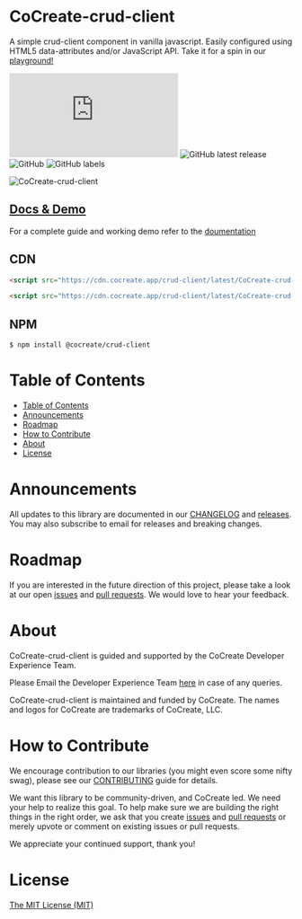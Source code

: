 # CoCreate-crud-client

A simple crud-client component in vanilla javascript. Easily configured using HTML5 data-attributes and/or JavaScript API. Take it for a spin in our [playground!](https://cocreate.app/docs/crud-client)

![GitHub file size in bytes](https://img.shields.io/github/size/CoCreate-app/CoCreate-crud-client/dist/CoCreate-crud-client.min.js?label=minified%20size&style=for-the-badge)
![GitHub latest release](https://img.shields.io/github/v/release/CoCreate-app/CoCreate-crud-client?style=for-the-badge)
![GitHub](https://img.shields.io/github/license/CoCreate-app/CoCreate-crud-client?style=for-the-badge)
![GitHub labels](https://img.shields.io/github/labels/CoCreate-app/CoCreate-crud-client/help%20wanted?style=for-the-badge)

![CoCreate-crud-client](https://cdn.cocreate.app/docs/CoCreate-crud-client.gif)

## [Docs & Demo](https://cocreate.app/docs/crud-client)

For a complete guide and working demo refer to the [doumentation](https://cocreate.app/docs/crud-client)

## CDN

```html
<script src="https://cdn.cocreate.app/crud-client/latest/CoCreate-crud-client.min.js"></script>
```

```html
<script src="https://cdn.cocreate.app/crud-client/latest/CoCreate-crud-client.min.css"></script>
```

## NPM

```shell
$ npm install @cocreate/crud-client
```

# Table of Contents

- [Table of Contents](#table-of-contents)
- [Announcements](#announcements)
- [Roadmap](#roadmap)
- [How to Contribute](#how-to-contribute)
- [About](#about)
- [License](#license)

<a name="announcements"></a>

# Announcements

All updates to this library are documented in our [CHANGELOG](https://github.com/CoCreate-app/CoCreate-crud-client/blob/master/CHANGELOG.md) and [releases](https://github.com/CoCreate-app/CoCreate-crud-client/releases). You may also subscribe to email for releases and breaking changes.

<a name="roadmap"></a>

# Roadmap

If you are interested in the future direction of this project, please take a look at our open [issues](https://github.com/CoCreate-app/CoCreate-crud-client/issues) and [pull requests](https://github.com/CoCreate-app/CoCreate-crud-client/pulls). We would love to hear your feedback.

<a name="about"></a>

# About

CoCreate-crud-client is guided and supported by the CoCreate Developer Experience Team.

Please Email the Developer Experience Team [here](mailto:develop@cocreate.app) in case of any queries.

CoCreate-crud-client is maintained and funded by CoCreate. The names and logos for CoCreate are trademarks of CoCreate, LLC.

<a name="contribute"></a>

# How to Contribute

We encourage contribution to our libraries (you might even score some nifty swag), please see our [CONTRIBUTING](https://github.com/CoCreate-app/CoCreate-crud-client/blob/master/CONTRIBUTING.md) guide for details.

We want this library to be community-driven, and CoCreate led. We need your help to realize this goal. To help make sure we are building the right things in the right order, we ask that you create [issues](https://github.com/CoCreate-app/CoCreate-crud-client/issues) and [pull requests](https://github.com/CoCreate-app/CoCreate-crud-client/pulls) or merely upvote or comment on existing issues or pull requests.

We appreciate your continued support, thank you!

# License

[The MIT License (MIT)](https://github.com/CoCreate-app/CoCreate-crud-client/blob/master/LICENSE)
